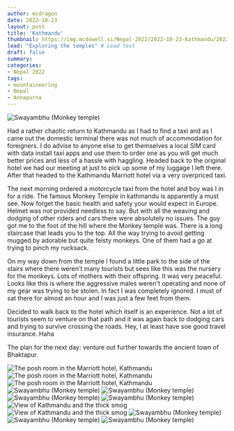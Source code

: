 ```yaml
---
author: mcdragon
date: 2022-10-23
layout: post
title: 'Kathmandu'
thumbnail: https://img.mcdowell.si/Nepal-2022/2022-10-23-Kathmandu/2022-10-23-Kathmandu_680x680.jpg
lead: "Exploring the temples" # Lead text
draft: false
summary: 
categories:
- Nepal 2022
tags:
- mountaineering
- Nepal
- Annapurna
---
```

![Swayambhu (Monkey temple)](https://img.mcdowell.si/Nepal-2022/2022-10-23-Kathmandu/Kathmandu-12.jpg)

Had a rather chaotic return to Kathmandu as I had to find a taxi and as I came out the domestic terminal there was not much of accommodation for foreigners. I do advise to anyone else to get themselves a local SIM card with data install taxi apps and use them to order one as you will get much better prices and less of a hassle with haggling. Headed back to the original hotel we had our meeting at just to pick up some of my luggage I left there. After that headed to the Kathmandu Marriott hotel via a very overpriced taxi. 

The next morning ordered a motorcycle taxi from the hotel and boy was I in for a ride. The famous Monkey Temple in kathmandu is apparently a must see. Now forget the basic health and safety your would expect in Europe. Helmet was not provided needless to say. But with all the weaving and dodging of other riders and cars there were absolutely no issues. The guy got me to the foot of the hill where the Monkey temple was. There is a long staircase that leads you to the top. All the way trying to avoid getting mugged by adorable but quite feisty monkeys. One of them had a go at trying to pinch my rucksack. 

On my way down from the temple I found a little park to the side of the stairs where there weren't many tourists but sees like this was the nursery for the monkeys. Lots of mothers with their offspring. It was very peaceful. Looks like this is where the aggressive males weren't operating and none of my gear was trying to be stolen. In fact I was completely ignored. I must of sat there for almost an hour and I was just a few feet from them. 

Decided to walk back to the hotel which itself is an experience. Not a lot of tourists seem to venture on that path and it was again back to dodging cars and trying to survive crossing the roads. Hey, I at least have soe good travel insurance. Haha

The plan for the next day:  venture out further towards the ancient town of Bhaktapur.

![The posh room in the Marriott hotel, Kathmandu](https://img.mcdowell.si/Nepal-2022/2022-10-23-Kathmandu/Kathmandu-1.jpg "The posh room in the Marriott hotel, Kathmandu")
![The posh room in the Marriott hotel, Kathmandu](https://img.mcdowell.si/Nepal-2022/2022-10-23-Kathmandu/Kathmandu-2.jpg "The posh room in the Marriott hotel, Kathmandu")
![The posh room in the Marriott hotel, Kathmandu](https://img.mcdowell.si/Nepal-2022/2022-10-23-Kathmandu/Kathmandu-3.jpg "The posh room in the Marriott hotel, Kathmandu")
![Swayambhu (Monkey temple)](https://img.mcdowell.si/Nepal-2022/2022-10-23-Kathmandu/Kathmandu-4.jpg "Swayambhu (Monkey temple)")
![Swayambhu (Monkey temple)](https://img.mcdowell.si/Nepal-2022/2022-10-23-Kathmandu/Kathmandu-5.jpg "Swayambhu (Monkey temple)")
![Swayambhu (Monkey temple)](https://img.mcdowell.si/Nepal-2022/2022-10-23-Kathmandu/Kathmandu-6.jpg "Swayambhu (Monkey temple)")
![Swayambhu (Monkey temple)](https://img.mcdowell.si/Nepal-2022/2022-10-23-Kathmandu/Kathmandu-7.jpg "Swayambhu (Monkey temple)")
![View of Kathmandu and the thick smog](https://img.mcdowell.si/Nepal-2022/2022-10-23-Kathmandu/Kathmandu-8.jpg "View of Kathmandu and the thick smog")
![View of Kathmandu and the thick smog](https://img.mcdowell.si/Nepal-2022/2022-10-23-Kathmandu/Kathmandu-9.jpg "View of Kathmandu and the thick smog")
![Swayambhu (Monkey temple)](https://img.mcdowell.si/Nepal-2022/2022-10-23-Kathmandu/Kathmandu-10.jpg "Swayambhu (Monkey temple)")
![Swayambhu (Monkey temple)](https://img.mcdowell.si/Nepal-2022/2022-10-23-Kathmandu/Kathmandu-11.jpg "Swayambhu (Monkey temple)")
![Swayambhu (Monkey temple)](https://img.mcdowell.si/Nepal-2022/2022-10-23-Kathmandu/Kathmandu-12.jpg "Swayambhu (Monkey temple)")
